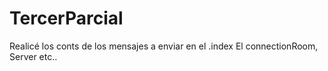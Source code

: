 # TercerParcial
Realicé los conts de los mensajes a enviar en el .index  El connectionRoom, Server etc..
